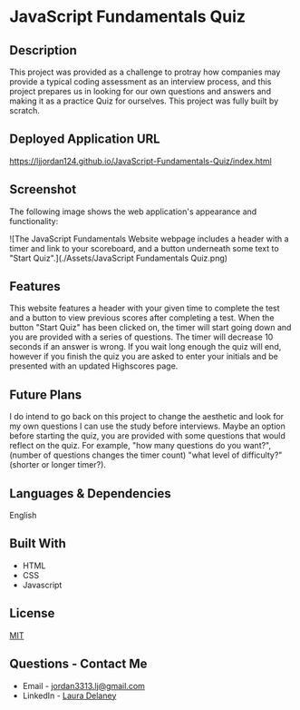 # JavaScript Fundamentals Quiz

## Description

This project was provided as a challenge to protray how companies may provide a typical coding assessment as an interview process, and this project prepares us in looking for our own questions and answers and making it as a practice Quiz for ourselves. This project was fully built by scratch.

## Deployed Application URL

https://ljjordan124.github.io/JavaScript-Fundamentals-Quiz/index.html

## Screenshot
The following image shows the web application's appearance and functionality:

![The JavaScript Fundamentals Website webpage includes a header with a timer and link to your scoreboard, and a button underneath some text to "Start Quiz".](./Assets/JavaScript Fundamentals Quiz.png)

## Features
This website features a header with your given time to complete the test and a button to view previous scores after completing a test. When the button "Start Quiz" has been clicked on, the timer will start going down and you are provided with a series of questions. The timer will decrease 10 seconds if an answer is wrong. If you wait long enough the quiz will end, however if you finish the quiz you are asked to enter your initials and be presented with an updated Highscores page.

## Future Plans
I do intend to go back on this project to change the aesthetic and look for my own questions I can use the study before interviews. Maybe an option before starting the quiz, you are provided with some questions that would reflect on the quiz. For example, "how many questions do you want?", (number of questions changes the timer count) "what level of difficulty?" (shorter or longer timer?).

## Languages & Dependencies
English

## Built With

* HTML
* CSS
* Javascript

## License
[MIT](https://choosealicense.com/licenses/mit/)

## Questions - Contact Me
* Email - jordan3313.lj@gmail.com
* LinkedIn - [Laura Delaney](https://www.linkedin.com/in/laura-jordan-510412241/)

